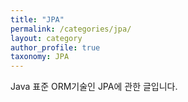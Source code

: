 ```yaml
---
title: "JPA"
permalink: /categories/jpa/
layout: category
author_profile: true
taxonomy: JPA
---
```


Java 표준 ORM기술인 JPA에 관한 글입니다.
